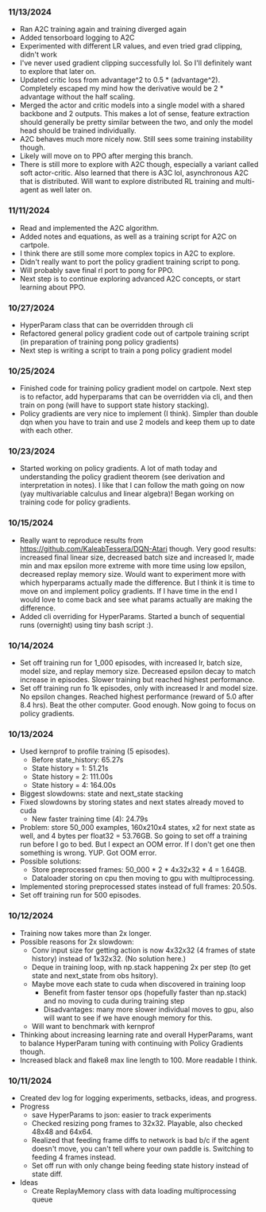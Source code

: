 ### 11/13/2024
* Ran A2C training again and training diverged again
* Added tensorboard logging to A2C
* Experimented with different LR values, and even tried grad clipping, didn't work
* I've never used gradient clipping successfully lol. So I'll definitely want to explore that later on.
* Updated critic loss from advantage^2 to 0.5 * (advantage^2). Completely escaped my mind how the derivative would be 2 * advantage without the half scaling.
* Merged the actor and critic models into a single model with a shared backbone and 2 outputs. This makes a lot of sense, feature extraction should generally be pretty similar between the two, and only the model head should be trained individually.
* A2C behaves much more nicely now. Still sees some training instability though.
* Likely will move on to PPO after merging this branch.
* There is still more to explore with A2C though, especially a variant called soft actor-critic. Also learned that there is A3C lol, asynchronous A2C that is distributed. Will want to explore distributed RL training and multi-agent as well later on.

### 11/11/2024
* Read and implemented the A2C algorithm.
* Added notes and equations, as well as a training script for A2C on cartpole.
* I think there are still some more complex topics in A2C to explore.
* Didn't really want to port the policy gradient training script to pong.
* Will probably save final rl port to pong for PPO.
* Next step is to continue exploring advanced A2C concepts, or start learning about PPO. 

### 10/27/2024
* HyperParam class that can be overridden through cli
* Refactored general policy gradient code out of cartpole training script (in preparation of training pong policy gradients)
* Next step is writing a script to train a pong policy gradient model 

### 10/25/2024
* Finished code for training policy gradient model on cartpole. Next step is to refactor, add hyperparams that can be overridden via cli, and then train on pong (will have to support state history stacking).
* Policy gradients are very nice to implement (I think). Simpler than double dqn when you have to train and use 2 models and keep them up to date with each other.

### 10/23/2024
* Started working on policy gradients. A lot of math today and understanding the policy gradient theorem (see derivation and interpretation in notes). I like that I can follow the math going on now (yay multivariable calculus and linear algebra)! Began working on training code for policy gradients.

### 10/15/2024
* Really want to reproduce results from https://github.com/KaleabTessera/DQN-Atari though. Very good results: increased final linear size, decreased batch size and increased lr, made min and max epsilon more extreme with more time using low epsilon, decreased replay memory size. Would want to experiment more with which hyperparams actually made the difference. But I think it is time to move on and implement policy gradients. If I have time in the end I would love to come back and see what params actually are making the difference.
* Added cli overriding for HyperParams. Started a bunch of sequential runs (overnight) using tiny bash script :). 

### 10/14/2024
* Set off training run for 1_000 episodes, with increased lr, batch size, model size, and replay memory size. Decreased epsilon decay to match increase in episodes. Slower training but reached highest performance.
* Set off training run fo 1k episodes, only with increased lr and model size. No epsilon changes. Reached highest performance (reward of 5.0 after 8.4 hrs). Beat the other computer. Good enough. Now going to focus on policy gradients.

### 10/13/2024
* Used kernprof to profile training (5 episodes).
    * Before state_history: 65.27s
    * State history = 1: 51.21s
    * State history = 2: 111.00s
    * State history = 4: 164.00s
* Biggest slowdowns: state and next_state stacking
* Fixed slowdowns by storing states and next states already moved to cuda
    * New faster training time (4): 24.79s
* Problem: store 50_000 examples, 160x210x4 states, x2 for next state as well, and 4 bytes per float32 = 53.76GB. So going to set off a training run before I go to bed. But I expect an OOM error. If I don't get one then something is wrong. YUP. Got OOM error.
* Possible solutions:
    * Store preprocessed frames: 50_000 * 2 * 4x32x32 * 4 = 1.64GB.
    * Dataloader storing on cpu then moving to gpu with multiprocessing.
* Implemented storing preprocessed states instead of full frames: 20.50s.
* Set off training run for 500 episodes.

### 10/12/2024
* Training now takes more than 2x longer.
* Possible reasons for 2x slowdown:
    * Conv input size for getting action is now 4x32x32 (4 frames of state history) instead of 1x32x32. (No solution here.)
    * Deque in training loop, with np.stack happening 2x per step (to get state and next_state from obs hsitory).
    * Maybe move each state to cuda when discovered in training loop
        * Benefit from faster tensor ops (hopefully faster than np.stack) and no moving to cuda during training step
        * Disadvantages: many more slower individual moves to gpu, also will want to see if we have enough memory for this.
    * Will want to benchmark with kernprof
* Thinking about increasing learning rate and overall HyperParams, want to balance HyperParam tuning with continuing with Policy Gradients though.
* Increased black and flake8 max line length to 100. More readable I think.

### 10/11/2024
* Created dev log for logging experiments, setbacks, ideas, and progress.
* Progress
    * save HyperParams to json: easier to track experiments
    * Checked resizing pong frames to 32x32. Playable, also checked 48x48 and 64x64.
    * Realized that feeding frame diffs to network is bad b/c if the agent doesn't move, you can't tell where your own paddle is. Switching to feeding 4 frames instead.
    * Set off run with only change being feeding state history instead of state diff.
* Ideas
    * Create ReplayMemory class with data loading multiprocessing queue
    
